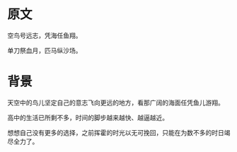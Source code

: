 # 原文

空鸟号远志，凭海任鱼翔。

单刀祭血月，匹马纵沙场。

# 背景

天空中的鸟儿坚定自己的意志飞向更远的地方，看那广阔的海面任凭鱼儿游翔。

高中的生活已所剩不多，时间的脚步越来越快、越逼越近。

想想自己没有更多的选择，之前挥霍的时光以无可挽回，只能在为数不多的时日竭尽全力了。